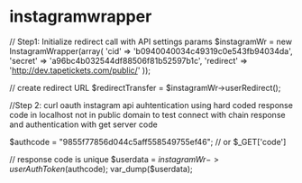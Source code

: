 # instagramwrapper



// Step1: Initialize redirect call with API settings params
$instagramWr = new InstagramWrapper(array(
    'cid'      => 'b0940040034c49319c0e543fb94034da',
    'secret'   => 'a96bc4b032544df88506f81b52597b1c',
    'redirect' => 'http://dev.tapetickets.com/public/'
));


// create redirect URL
$redirectTransfer = $instagramWr->userRedirect();

//Step 2: curl oauth instagram api auhtentication using hard coded response code in localhost not in public domain to test connect with chain response and authentication with get server code

$authcode = "9855f77856d044c5aff558549755ef46"; // or $_GET['code'] 


// response code is unique 
$userdata = $instagramWr->userAuthToken($authcode);
var_dump($userdata);

